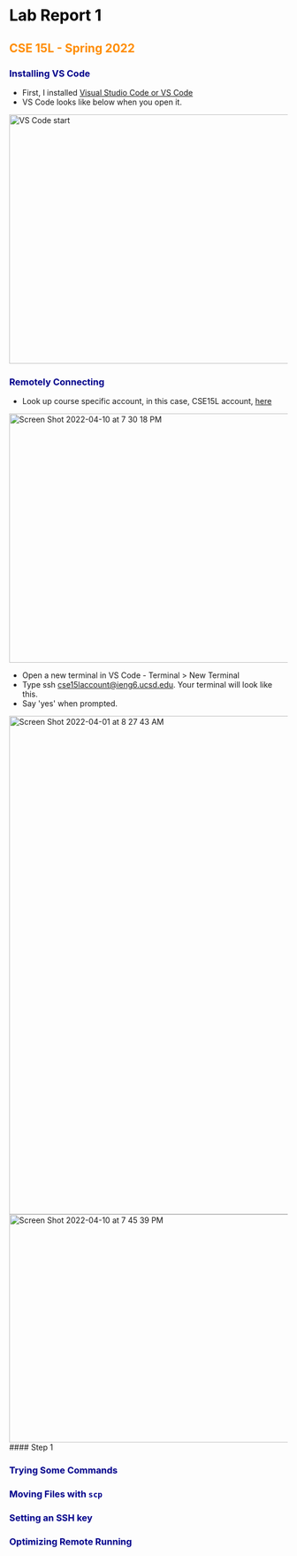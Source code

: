 <style>
H1{color:Black !important;}
H2{color:DarkOrange !important;}
H3{color:DarkBlue !important;}
H4{color:Green !important;}
p{color:Black !important;}
</style>


# Lab Report 1
## CSE 15L - Spring 2022

### Installing VS Code


* First, I installed [Visual Studio Code or VS Code](https://code.visualstudio.com/)
* VS Code looks like below when you open it.

<img alt="VS Code start" src="https://user-images.githubusercontent.com/66764591/162654164-6850a7cb-000a-4e79-a378-8dfb92fd0f64.png" width="800" height ="450">


### Remotely Connecting

* Look up course specific account, in this case, CSE15L account, [here](https://sdacs.ucsd.edu/~icc/index.php)


<img alt="Screen Shot 2022-04-10 at 7 30 18 PM" src="https://user-images.githubusercontent.com/66764591/162655264-faabef1e-a560-471a-833b-902b7bc3c2de.png" width="800" height ="450">

* Open a new terminal in VS Code - Terminal > New Terminal
* Type ssh cse15laccount@ieng6.ucsd.edu. Your terminal will look like this.
* Say 'yes' when prompted.

<img alt="Screen Shot 2022-04-01 at 8 27 43 AM" src="https://user-images.githubusercontent.com/66764591/162656118-56384222-46e3-441e-b85c-41db17306f22.png" width="800" height="900">



<img alt="Screen Shot 2022-04-10 at 7 45 39 PM" src="https://user-images.githubusercontent.com/66764591/162656594-6015243e-9856-4bc2-b78b-56ec0ff8ac59.png" width="800" height="412">
#### Step 1

### Trying Some Commands

### Moving Files with `scp`

### Setting an SSH key

### Optimizing Remote Running
